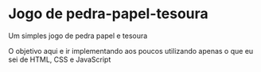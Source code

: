 # Jogo de pedra-papel-tesoura
Um simples jogo de pedra papel e tesoura

O objetivo aqui e ir implementando aos poucos utilizando apenas o que eu sei de
HTML, CSS e JavaScript 